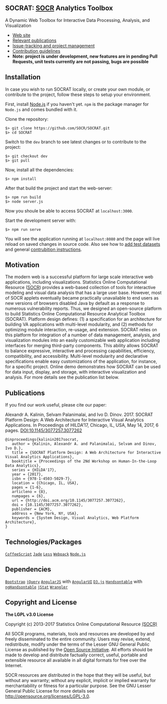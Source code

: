 ## SOCRAT: [SOCR](http://socr.umich.edu) Analytics Toolbox

A Dynamic Web Toolbox for Interactive Data Processing, Analysis, and Visualization

* [Web site](http://socr.umich.edu)
* [Relevant publications](#publications)
* [Issue-tracking and project management](https://github.com/SOCR/SOCRAT-issues)
* [Contribution guidelines](https://github.com/SOCR/SOCRAT/blob/master/CONTRIBUTE.md)
* **Note: project is under development, new features are in pending Pull Requests, unit tests currently are not passing, bugs are possible**

Installation
------------
In case you wish to run SOCRAT locally, or create your own module, or contribute
to the project, follow these steps to setup your environment.

First, install [Node.js](http://nodejs.org/) if you haven't yet. `npm` is the package manager for `Node.js` and comes bundled with it.

Clone the repository:

    $> git clone https://github.com/SOCR/SOCRAT.git
    $> cd SOCRAT

Switch to the `dev` branch to see latest changes or to contribute to the project:

    $> git checkout dev
    $> git pull

Now, install all the dependencies:

    $> npm install

After that build the project and start the web-server:

    $> npm run build
    $> node server.js

Now you shoule be able to access SOCRAT at `localhost:3000`.

Start the development server with:

    $> npm run serve

You will see the application running at `localhost:8080` and the page will live
reload on saved changes in source code.
Also see how to [add test datasets](https://github.com/SOCR/SOCRAT/blob/dev/CONTRIBUTE.md#socr-datasets-for-testing) and general [contrubition instructions](https://github.com/SOCR/SOCRAT/blob/dev/CONTRIBUTE.md).

Motivation
--------------
The modern web is a successful platform for large scale interactive web applications, including visualizations. Statistics Online Computational Resource ([SOCR](http://socr.umich.edu)) provides a
web-based collection of tools for interactive modeling and visual data analysis that has a large user base. However, most of SOCR applets eventually became practically unavailable to end users as new versions of browsers disabled Java by default as a response to numerous vulnerability reports.
Thus, we designed an open-source platform to build Statistics Online Computational Resource
Analytical Toolbox (SOCRAT). Platform design defines: (1) a specification for an architecture for building VA applications with multi-level modularity, and (2) methods for optimizing module
interaction, re-usage, and extension. SOCRAT relies on this platform for integration of a number of data management, analysis, and visualization modules into an easily customizable web application including interfaces for merging third-party components. This ability allows SOCRAT to balance expressive, interactive and processing capabilities, efficiency, compatibility, and accessibility. Multi-level modularity and declarative specifications enable easy customizations of the application, for instance, for a specific project. Online demo demonstrates how SOCRAT can be used for data input, display, and storage, with interactive visualization and analysis.
For more details see the publication list below.

Publications
------

If you find our work useful, please cite our paper:

Alexandr A. Kalinin, Selvam Palanimalai, and Ivo D. Dinov. 2017. SOCRAT Platform Design: A Web Architecture for Interactive Visual Analytics Applications. In Proceedings of HILDA’17, Chicago, IL, USA, May 14, 2017, 6 pages. [DOI:10.1145/3077257.3077262](http://dx.doi.org/10.1145/3077257.3077262)

```
@inproceedings{kalinin2017socrat,
   author = {Kalinin, Alexandr A. and Palanimalai, Selvam and Dinov, Ivo D.},
   title = {SOCRAT Platform Design: A Web Architecture for Interactive Visual Analytics Applications},
   booktitle = {Proceedings of the 2Nd Workshop on Human-In-the-Loop Data Analytics},
   series = {HILDA'17},
   year = {2017},
   isbn = {978-1-4503-5029-7},
   location = {Chicago, IL, USA},
   pages = {1-6},
   articleno = {8},
   numpages = {6},
   url = {http://doi.acm.org/10.1145/3077257.3077262},
   doi = {10.1145/3077257.3077262},
   publisher = {ACM},
   address = {New York, NY, USA},
   keywords = {System Design, Visual Analytics, Web Platform Architecture},
}
```

Technologies/Packages
----------------
 [`CoffeeScript`](http://coffeescript.org/)
 [`Jade`](http://jade-lang.com/)
 [`Less`](http://lesscss.org/)
 [`Webpack`](https://webpack.github.io/)
 [`Node.js`](http://nodejs.org/)

Dependencies
--------------
 [`Bootstrap`](http://getbootstrap.com/)
 [`jQuery`](https://jquery.com/)
 [`AngularJS`](http://angularjs.org) with [`AngularUI`](https://angular-ui.github.io/)
 [`D3.js`](http://d3js.org)
 [`Handsontable`](http://handsontable.com/) with [`ngHandsontable`](https://handsontable.github.io/ngHandsontable/)
 [`jStat`](https://jstat.github.io/)
 [`Wrangler`](http://vis.stanford.edu/wrangler/)

Copyright and License
----------------------

**The LGPL v3.0 License**

Copyright (c) 2013-2017 Statistics Online Computational Resource [(SOCR)](http://www.StatisticsResource.org)

All SOCR programs, materials, tools and resources are developed by and freely disseminated to the entire community.
Users may revise, extend, redistribute, modify under the terms of the Lesser GNU General Public License
as published by the [Open Source Initiative](http://opensource.org/licenses/). All efforts should be made to develop and distribute
factually correct, useful, portable and extensible resource all available in all digital formats for free over the Internet.

SOCR resources are distributed in the hope that they will be useful, but without
any warranty; without any explicit, implicit or implied warranty for merchantability or
fitness for a particular purpose. See the GNU Lesser General Public License for
more details see http://opensource.org/licenses/LGPL-3.0.

